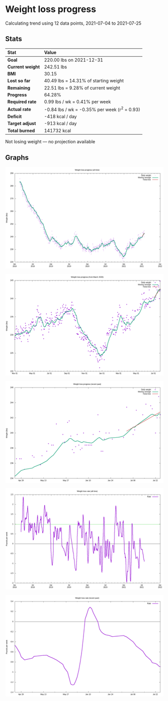 # Weight loss progress

Calculating trend using 12 data points, 2021-07-04 to 2021-07-25

## Stats

Stat|Value
:-|:-
**Goal**|220.00 lbs on 2021-12-31
**Current weight**|242.51 lbs
**BMI**|30.15
**Lost so far**|40.49 lbs = 14.31% of starting weight
**Remaining**|22.51 lbs =  9.28% of current  weight
**Progress**|64.28%
**Required rate**|0.99 lbs / wk = 0.41% per week
**Actual rate**|-0.84 lbs / wk = -0.35% per week  (r<sup>2</sup> = 0.93)
**Deficit**|-418 kcal / day
**Target adjust**|-913 kcal / day
**Total burned**|141732 kcal

Not losing weight &mdash; no projection available

## Graphs

![](weight-graph-alltime.png)

![](weight-graph-covid.png)

![](weight-graph-recent.png)

![](rate-graph-alltime.png)

![](rate-graph-recent.png)
